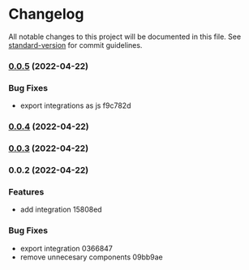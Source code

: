 # Changelog

All notable changes to this project will be documented in this file. See [standard-version](https://github.com/conventional-changelog/standard-version) for commit guidelines.

### [0.0.5](///compare/v0.0.4...v0.0.5) (2022-04-22)


### Bug Fixes

* export integrations as js f9c782d

### [0.0.4](///compare/v0.0.3...v0.0.4) (2022-04-22)

### [0.0.3](///compare/v0.0.2...v0.0.3) (2022-04-22)

### 0.0.2 (2022-04-22)


### Features

* add integration 15808ed


### Bug Fixes

* export integration 0366847
* remove unnecesary components 09bb9ae
